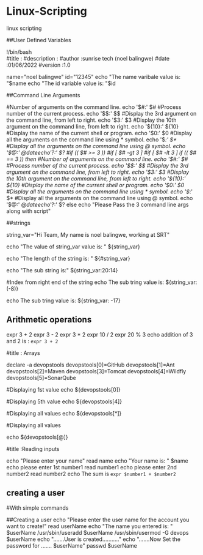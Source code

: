 # Linux-Scripting
linux scripting



##User Defined Variables


!/bin/bash      
#title           :
#description     :
#author		     :sunrise tech (noel balingwe)
#date            :01/06/2022
#version         :1.0    

name="noel balingwe"
id="12345"
echo "The name varibale value is: "$name
echo "The id variable value is: "$id



##Command Line Arguments


#Number of arguments on the command line.
echo '$#:' $#
#Process number of the current process.
echo '$$:' $$
#Display the 3rd argument on the command line, from left to right.
echo '$3:' $3
#Display the 10th argument on the command line, from left to right.
echo '${10}:' ${10}
#Display the name of the current shell or program.
echo '$0:' $0
#Display all the arguments on the command line using * symbol.
echo '$*:' $*
#Display all the arguments on the command line using @ symbol.
echo '$@:' $@
date
echo '$?:' $?
#if (( $# >= 3 ))
#if [ $# -gt 3 ]
#if [ $# -lt 3 ]
if (( $# == 3 ))
then
#Number of arguments on the command line.
echo '$#:' $#
#Process number of the current process.
echo '$$:' $$
#Display the 3rd argument on the command line, from left to right.
echo '$3:' $3
#Display the 10th argument on the command line, from left to right.
echo '${10}:' ${10}
#Display the name of the current shell or program.
echo '$0:' $0
#Display all the arguments on the command line using * symbol.
echo '$*:' $*
#Display all the arguments on the command line using @ symbol.
echo '$@:' $@
date
echo '$?:' $?
else
echo "Please Pass the 3 command line args along with script"



##strings



string_var="Hi Team, My name is  noel balingwe, working  at SRT"

echo "The value of string_var value is: " ${string_var}

echo "The length of the string is: " ${#string_var}

echo "The sub string is:"  ${string_var:20:14}

#Index from right end  of the string
echo The sub tring value is:  ${string_var: (-8)}

echo The sub tring value is:  ${string_var: -17}


## Arithmetic operations



expr 3 + 2
expr 3 - 2
expr 3 \* 2
expr 10 / 2
expr 20 % 3
echo addition of 3 and 2 is : `expr 3 + 2`



#title           : Arrays


declare -a devopstools
devopstools[0]=GitHub
devopstools[1]=Ant
devopstools[2]=Maven
devopstools[3]=Tomcat
devopstools[4]=Wildfly
devopstools[5]=SonarQube


#Displaying 1st value
echo ${devopstools[0]}

#Displaying 5th value
echo ${devopstools[4]}

#Displaying all values
echo ${devopstools[*]}

#Displaying all values

echo ${devopstools[@]}


#title           :Reading inputs


echo "Please enter your name"
read name
echo "Your name is: " $name
echo please enter 1st number1
read number1
echo please enter 2nd number2
read number2
echo The sum is `expr $number1 + $number2`


## creating a user
#With simple commands


##Creating a user
echo "Please enter the user name for the account you want to create!"
read userName
echo "The name you entered is: "  $userName
/usr/sbin/useradd   $userName
/usr/sbin/usermod -G devops $userName
echo ".......User is created..........."
echo ".......Now Set the password for  ....... $userName"
passwd $userName
